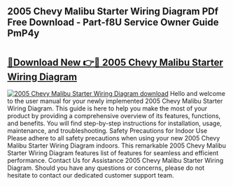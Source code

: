 ## 2005 Chevy Malibu Starter Wiring Diagram PDf Free Download - Part-f8U Service Owner Guide PmP4y

# <h2><a href="http://dfu577x.blite.top/?on=2005+Chevy+Malibu+Starter+Wiring+Diagram">🔗Download New 👉🔴 2005 Chevy Malibu Starter Wiring Diagram</a></h2>

[![2005 Chevy Malibu Starter Wiring Diagram download](https://i.imgur.com/lujVjoI.png)](http://dfu577x.blite.top/?on=2005+Chevy+Malibu+Starter+Wiring+Diagram)
Hello and welcome to the user manual for your newly implemented 2005 Chevy Malibu Starter Wiring Diagram. This guide is here to help you make the most of your product by providing a comprehensive overview of its features, functions, and benefits. You will find step-by-step instructions for installation, usage, maintenance, and troubleshooting. Safety Precautions for Indoor Use Please adhere to all safety precautions when using your new 2005 Chevy Malibu Starter Wiring Diagram indoors. This remarkable 2005 Chevy Malibu Starter Wiring Diagram features list of features for seamless and efficient performance. Contact Us for Assistance 2005 Chevy Malibu Starter Wiring Diagram. Should you have any questions or concerns, please do not hesitate to contact our dedicated customer support team.
